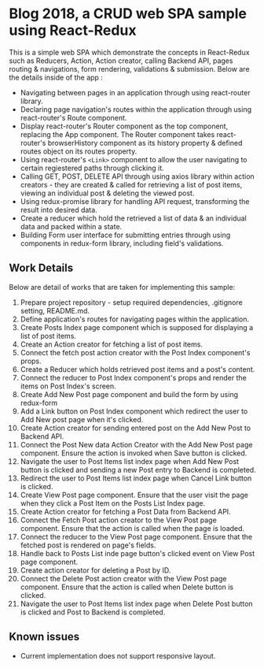 # Blog 2018, a CRUD web SPA sample using React-Redux

This is a simple web SPA which demonstrate the concepts in React-Redux such as Reducers, Action, Action creator, calling Backend API, pages routing & navigations, form rendering, validations & submission. 
Below are the details inside of the app :

- Navigating between pages in an application through using react-router library.
- Declaring page navigation's routes within the application through using react-router's Route component.
- Display react-router's Router component as the top component, replacing the App component. The Router component takes react-router's browserHistory component as its history property & defined routes object on its routes property.
- Using react-router's `<Link>` component to allow the user navigating to certain regiestered paths through clicking it.
- Calling GET, POST, DELETE API through using axios library within action creators - they are created &amp; called for retrieving a list of post items, viewing an individual post &amp; deleting the viewed post.
- Using redux-promise library for handling API request, transforming the result into desired data.
- Create a reducer which hold the retrieved a list of data &amp; an individual data and packed within a state.
- Building Form user interface for submitting entries through using components in redux-form library, including field's validations.

## Work Details

Below are detail of works that are taken for implementing this sample:

1. Prepare project repository - setup required dependencies, .gitignore setting, README.md.
2. Define application's routes for navigating pages within the application.
3. Create Posts Index page component which is supposed for displaying a list of post items.
4. Create an Action creator for fetching a list of post items.
5. Connect the fetch post action creator with the Post Index component's props.
6. Create a Reducer which holds retrieved post items and a post's content.
7. Connect the reducer to Post Index component's props and render the items on Post Index's screen.
8. Create Add New Post page component and build the form by using redux-form 
9. Add a Link button on Post Index component which redirect the user to Add New post page when it's clicked.
10. Create Action creator for sending entered post on the Add New Post to Backend API.
11. Connect the Post New data Action Creator with the Add New Post page component. Ensure the action is invoked when Save button is clicked.
12. Navigate the user to Post Items list index page when Add New Post button is clicked and sending a new Post entry to Backend is completed.
13. Redirect the user to Post Items list index page when Cancel Link button is clicked.
14. Create View Post page component. Ensure that the user visit the page when they click a Post Item on the Posts List Index page.
15. Create Action creator for fetching a Post Data from Backend API.
16. Connect the Fetch Post action creator to the View Post page component. Ensure that the action is called when the page is loaded.
17. Connect the reducer to the View Post page component. Ensure that the fetched post is rendered on page's fields.
18. Handle back to Posts List inde page button's clicked event on View Post page component.
19. Create action creator for deleting a Post by ID. 
20. Connect the Delete Post action creator with the View Post page component. Ensure that the action is called when Delete button is clicked.
21. Navigate the user to Post Items list index page when Delete Post button is clicked and Post to Backend is completed.

## Known issues

- Current implementation does not support responsive layout.